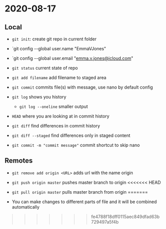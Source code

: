 # 2020-08-17

## Local
- `git init`: create git repo in current folder
- `git config --global user.name  "EmmaVJones"
- `git config --global user.email "emma.v.jones@icloud.com"



- `git status` current state of repo
- `git add filename` add filename to staged area
- `git commit` commits file(s) with message, use nano by default config
- `git log` shows you history 
   - `git log --oneline` smaller output
- `HEAD` where you are looking at in commit history
- `git diff` find differences in commit history
- `git diff --staged` find differences only in staged content
- `git commit -m "commit message"` commit shortcut to skip nano


## Remotes
- `git remove add origin <URL>` adds url with the name origin
- `git push origin master` pushes master branch to origin
<<<<<<< HEAD
- `git pull origin master` pulls master branch from origin
=======


- You can make changes to different parts of file and it will be combined automatically
>>>>>>> fe4788f18dff0115aec849dfad63b729497a5f4b
